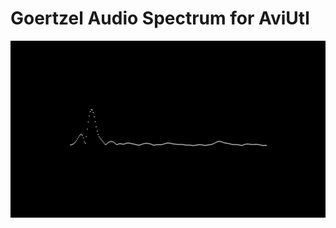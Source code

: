 
# Goertzel Audio Spectrum for AviUtl
<div align="center">
	<img src="Preview.gif" alt="Preview Image">
</div>
